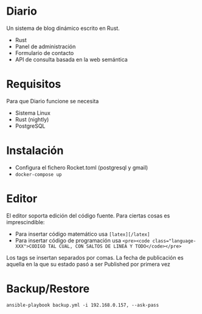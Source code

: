 # Diario

Un sistema de blog dinámico escrito en Rust.

* Rust
* Panel de administración
* Formulario de contacto
* API de consulta basada en la web semántica

# Requisitos

Para que Diario funcione se necesita

* Sistema Linux
* Rust (nightly)
* PostgreSQL

# Instalación

* Configura el fichero Rocket.toml (postgresql y gmail)
* `docker-compose up`

# Editor

El editor soporta edición del código fuente. Para ciertas cosas es imprescindible:

* Para insertar código matemático usa `[latex][/latex]`
* Para insertar código de programación usa `<pre><code class="language-XXX">CODIGO TAL CUAL, CON SALTOS DE LINEA Y TODO</code></pre>`

Los tags se insertan separados por comas. La fecha de publicación es aquella en la que su estado pasó a ser Published por primera vez

# Backup/Restore

```
ansible-playbook backup.yml -i 192.168.0.157, --ask-pass
```
